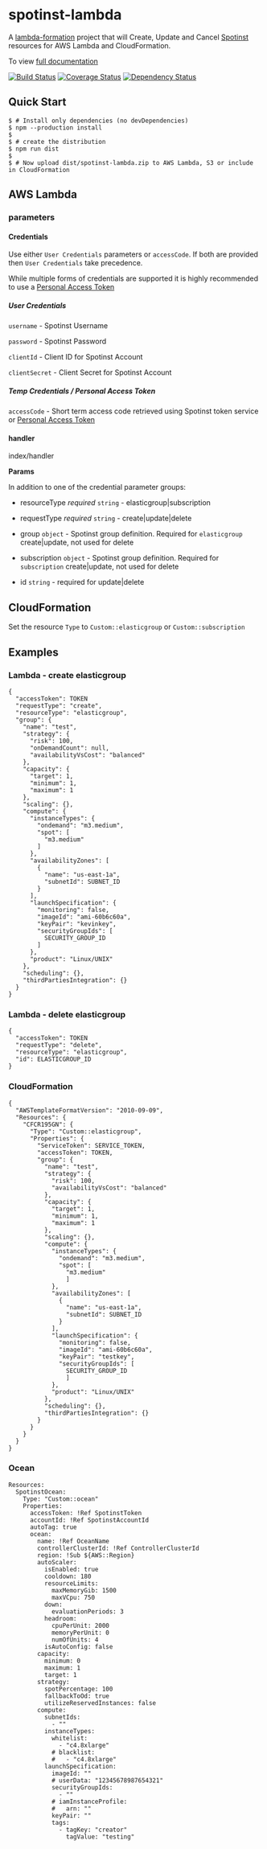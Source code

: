 # spotinst-lambda

A [lambda-formation](https://github.com/spotinst/lambda-formation) project that will Create, Update and Cancel [Spotinst](http://spotinst.com) resources for AWS Lambda and CloudFormation.

To view [full documentation][full-docs-url]

[![Build Status][travis-ci-image]][travis-ci-url]
[![Coverage Status][coveralls-image]][coveralls-url]
[![Dependency Status][david-dm-image]][david-dm-url]

## Quick Start

    $ # Install only dependencies (no devDependencies)
    $ npm --production install
    $
    $ # create the distribution
    $ npm run dist
    $
    $ # Now upload dist/spotinst-lambda.zip to AWS Lambda, S3 or include in CloudFormation

## AWS Lambda

### parameters

#### Credentials

Use either `User Credentials` parameters or `accessCode`.  If both are provided
then `User Credentials` take precedence.

While multiple forms of credentials are supported it is highly recommended
to use a [Personal Access
Token](https://spotinst.atlassian.net/wiki/display/API/Get+API+Personal+Access+Token)

##### User Credentials

`username` - Spotinst Username

`password` - Spotinst Password

`clientId` - Client ID for Spotinst Account

`clientSecret` - Client Secret for Spotinst Account

##### Temp Credentials / Personal Access Token

`accessCode` - Short term access code retrieved using Spotinst token
service or [Personal Access
Token](https://spotinst.atlassian.net/wiki/display/API/Get+API+Personal+Access+Token)


#### handler
index/handler

**Params**

In addition to one of the credential parameter groups:

- resourceType *required* `string` - elasticgroup|subscription

- requestType *required* `string` - create|update|delete

- group `object` - Spotinst group definition. Required for `elasticgroup` create|update, not used for delete

- subscription `object` - Spotinst group definition. Required for `subscription` create|update, not used for delete

- id `string` - required for update|delete

## CloudFormation

Set the resource `Type` to  `Custom::elasticgroup` or `Custom::subscription`


## Examples

### Lambda - create elasticgroup

    {
      "accessToken": TOKEN
      "requestType": "create",
      "resourceType": "elasticgroup",
      "group": {
        "name": "test",
        "strategy": {
          "risk": 100,
          "onDemandCount": null,
          "availabilityVsCost": "balanced"
        },
        "capacity": {
          "target": 1,
          "minimum": 1,
          "maximum": 1
        },
        "scaling": {},
        "compute": {
          "instanceTypes": {
            "ondemand": "m3.medium",
            "spot": [
              "m3.medium"
            ]
          },
          "availabilityZones": [
            {
              "name": "us-east-1a",
              "subnetId": SUBNET_ID
            }
          ],
          "launchSpecification": {
            "monitoring": false,
            "imageId": "ami-60b6c60a",
            "keyPair": "kevinkey",
            "securityGroupIds": [
              SECURITY_GROUP_ID
            ]
          },
          "product": "Linux/UNIX"
        },
        "scheduling": {},
        "thirdPartiesIntegration": {}
      }
    }

### Lambda - delete elasticgroup

    {
      "accessToken": TOKEN
      "requestType": "delete",
      "resourceType": "elasticgroup",
      "id": ELASTICGROUP_ID
    }


### CloudFormation

    {
      "AWSTemplateFormatVersion": "2010-09-09",
      "Resources": {
        "CFCR195GN": {
          "Type": "Custom::elasticgroup",
          "Properties": {
            "ServiceToken": SERVICE_TOKEN,
            "accessToken": TOKEN,
            "group": {
              "name": "test",
              "strategy": {
                "risk": 100,
                "availabilityVsCost": "balanced"
              },
              "capacity": {
                "target": 1,
                "minimum": 1,
                "maximum": 1
              },
              "scaling": {},
              "compute": {
                "instanceTypes": {
                  "ondemand": "m3.medium",
                  "spot": [
                    "m3.medium"
                    ]
                },
                "availabilityZones": [
                  {
                    "name": "us-east-1a",
                    "subnetId": SUBNET_ID
                  }
                ],
                "launchSpecification": {
                  "monitoring": false,
                  "imageId": "ami-60b6c60a",
                  "keyPair": "testkey",
                  "securityGroupIds": [
                    SECURITY_GROUP_ID
                    ]
                },
                "product": "Linux/UNIX"
              },
              "scheduling": {},
              "thirdPartiesIntegration": {}
            }
          }
        }
      }
    }

### Ocean

```
Resources: 
  SpotinstOcean: 
    Type: "Custom::ocean"
    Properties: 
      accessToken: !Ref SpotinstToken
      accountId: !Ref SpotinstAccountId
      autoTag: true
      ocean:
        name: !Ref OceanName
        controllerClusterId: !Ref ControllerClusterId
        region: !Sub ${AWS::Region}
        autoScaler:
          isEnabled: true
          cooldown: 180
          resourceLimits:
            maxMemoryGib: 1500
            maxVCpu: 750
          down:
            evaluationPeriods: 3
          headroom:
            cpuPerUnit: 2000
            memoryPerUnit: 0
            numOfUnits: 4
          isAutoConfig: false
        capacity:
          minimum: 0
          maximum: 1
          target: 1
        strategy:
          spotPercentage: 100
          fallbackToOd: true
          utilizeReservedInstances: false
        compute:
          subnetIds:
            - ""
          instanceTypes:
            whitelist:
              - "c4.8xlarge"
            # blacklist:
            #   - "c4.8xlarge"
          launchSpecification:
            imageId: ""
            # userData: "12345678987654321"
            securityGroupIds:
              - ""
            # iamInstanceProfile:
            #   arn: ""
            keyPair: ""
            tags:
              - tagKey: "creator"
                tagValue: "testing"
```


[code-climate-image]: https://codeclimate.com/github/spotinst/spotinst-lambda/badges/gpa.svg?branch=master
[code-climate-url]: https://codeclimate.com/github/spotinst/spotinst-lambda?branch=master
[travis-ci-image]: https://travis-ci.org/spotinst/spotinst-lambda.svg?branch=master
[travis-ci-url]: https://travis-ci.org/spotinst/spotinst-lambda?branch=master
[coveralls-image]: https://coveralls.io/repos/spotinst/spotinst-lambda/badge.svg?branch=master
[coveralls-url]: https://coveralls.io/r/spotinst/spotinst-lambda?branch=master
[david-dm-image]: https://david-dm.org/spotinst/spotinst-lambda.svg?branch=master
[david-dm-url]: https://david-dm.org/spotinst/spotinst-lambda?branch=master
[full-docs-url]: https://api.spotinst.com/provisioning-ci-cd-sdk/provisioning-tools/cloudformation/
